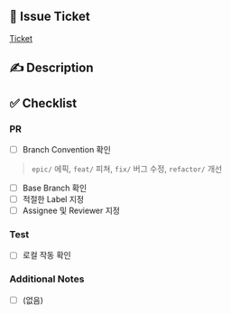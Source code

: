 ## :bookmark: Issue Ticket
<!-- Issue Ticket이 있을 경우, 해당 링크를 연결해주세요 -->
[Ticket](https://trello.com/)

## :writing_hand: Description
<!-- 어떤 내용의 PR인지 간단하게 작성해주세요. (ex. 메인 페이지 레이아웃 작업) -->

## :white_check_mark: Checklist
### PR
<!-- 작성중인 PR인 경우, Draft 모드로 생성해주세요. -->
- [ ] Branch Convention 확인
> `epic/` 에픽, `feat/` 피쳐, `fix/` 버그 수정, `refactor/` 개선
- [ ] Base Branch 확인
- [ ] 적절한 Label 지정
- [ ] Assignee 및 Reviewer 지정

### Test
- [ ] 로컬 작동 확인

### Additional Notes
<!-- 추가 사항이 있을 경우, Todo list를 작성해주세요. -->
- [ ] (없음)
